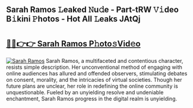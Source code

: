 ## Sarah Ramos 𝙻eaked 𝙽u𝚍e - Part-tRW 𝚅𝚒deo B𝚒kini 𝙿hotos - Hot All 𝙻eaks JAtQj

# <h2><a href="http://ld59z7.urlbe.top/?page=Sarah+Ramos">🔗🔗👉👉 Sarah Ramos P𝚑oto𝚜Vid𝚎o</a></h2>

[![Sarah Ramos](https://i.imgur.com/eBuTRDB.gif)](http://ld59z7.urlbe.top/?page=Sarah+Ramos)
Sarah Ramos, a multifaceted and contentious character, resists simple description. Her unconventional method of engaging with online audiences has allured and offended observers, stimulating debates on consent, morality, and the intricacies of virtual societies. Though her future plans are unclear, her role in redefining the online community is unquestionable. Fueled by an unyielding resolve and undeniable enchantment, Sarah Ramos progress in the digital realm is unyielding.
